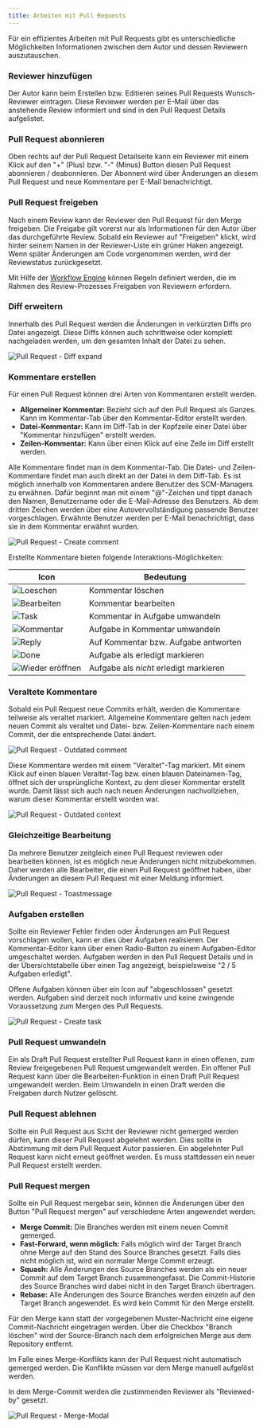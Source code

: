 ```yaml
---
title: Arbeiten mit Pull Requests
---
```

Für ein effizientes Arbeiten mit Pull Requests gibt es unterschiedliche Möglichkeiten Informationen zwischen dem Autor und dessen Reviewern auszutauschen.

### Reviewer hinzufügen
Der Autor kann beim Erstellen bzw. Editieren seines Pull Requests Wunsch-Reviewer eintragen. Diese Reviewer werden per E-Mail über das anstehende Review informiert und sind in den Pull Request Details aufgelistet. 

### Pull Request abonnieren
Oben rechts auf der Pull Request Detailseite kann ein Reviewer mit einem Klick auf den "+" (Plus) bzw. "-" (Minus) Button diesen Pull Request abonnieren / deabonnieren.  Der Abonnent wird über Änderungen an diesem Pull Request und neue Kommentare per E-Mail benachrichtigt.

### Pull Request freigeben
Nach einem Review kann der Reviewer den Pull Request für den Merge freigeben. Die Freigabe gilt vorerst nur als Informationen für den Autor über das durchgeführte Review. Sobald ein Reviewer auf "Freigeben" klickt, wird hinter seinem Namen in der Reviewer-Liste ein grüner Haken angezeigt.
Wenn später Änderungen am Code vorgenommen werden, wird der Reviewstatus zurückgesetzt.

Mit Hilfe der [Workflow Engine](../workflow_engine/) können Regeln definiert werden, die im Rahmen des Review-Prozesses Freigaben von Reviewern erfordern.

### Diff erweitern
Innerhalb des Pull Request werden die Änderungen in verkürzten Diffs pro Datei angezeigt. 
Diese Diffs können auch schrittweise oder komplett nachgeladen werden, um den gesamten Inhalt der Datei zu sehen.

![Pull Request - Diff expand](assets/diffExpand.png)

### Kommentare erstellen
Für einen Pull Request können drei Arten von Kommentaren erstellt werden. 

- **Allgemeiner Kommentar:** Bezieht sich auf den Pull Request als Ganzes. Kann im Kommentar-Tab über den Kommentar-Editor erstellt werden.
- **Datei-Kommentar:** Kann im Diff-Tab in der Kopfzeile einer Datei über "Kommentar hinzufügen" erstellt werden.
- **Zeilen-Kommentar:** Kann über einen Klick auf eine Zeile im Diff erstellt werden.

Alle Kommentare findet man in dem Kommentar-Tab. Die Datei- und Zeilen-Kommentare findet man auch direkt an der Datei in dem Diff-Tab. 
Es ist möglich innerhalb von Kommentaren andere Benutzer des SCM-Managers zu erwähnen. Dafür beginnt man mit einem "@"-Zeichen und tippt danach den Namen, Benutzername oder die E-Mail-Adresse des Benutzers. 
Ab dem dritten Zeichen werden über eine Autovervollständigung passende Benutzer vorgeschlagen. Erwähnte Benutzer werden per E-Mail benachrichtigt, dass sie in dem Kommentar erwähnt wurden. 

![Pull Request - Create comment](assets/createComment.png)

Erstellte Kommentare bieten folgende Interaktions-Möglichkeiten:

|Icon|Bedeutung|
|---|--------------------------------------------|
|![Loeschen](assets/icon-delete.png)|Kommentar löschen|
|![Bearbeiten](assets/icon-edit.png)|Kommentar bearbeiten|
|![Task](assets/icon-make-task.png)|Kommentar in Aufgabe umwandeln|
|![Kommentar](assets/icon-make-comment.png)|Aufgabe in Kommentar umwandeln|
|![Reply](assets/icon-reply.png)|Auf Kommentar bzw. Aufgabe antworten|
|![Done](assets/icon-done.png)|Aufgabe als erledigt markieren|
|![Wieder eröffnen](assets/icon-reopen.png)|Aufgabe als _nicht_ erledigt markieren|

### Veraltete Kommentare
Sobald ein Pull Request neue Commits erhält, werden die Kommentare teilweise als veraltet markiert. Allgemeine Kommentare gelten nach jedem neuen Commit als veraltet und Datei- bzw. Zeilen-Kommentare nach einem Commit, der die entsprechende Datei ändert.

![Pull Request - Outdated comment](assets/outdatedComment.png)

Diese Kommentare werden mit einem "Veraltet"-Tag markiert. Mit einem Klick auf einen blauen Veraltet-Tag bzw. einen blauen Dateinamen-Tag, öffnet sich der ursprüngliche Kontext, zu dem dieser Kommentar erstellt wurde. Damit lässt sich auch nach neuen Änderungen nachvollziehen, warum dieser Kommentar erstellt worden war.

![Pull Request - Outdated context](assets/outdatedContext.png)

### Gleichzeitige Bearbeitung
Da mehrere Benutzer zeitgleich einen Pull Request reviewen oder bearbeiten können, ist es möglich neue Änderungen nicht mitzubekommen. 
Daher werden alle Bearbeiter, die einen Pull Request geöffnet haben, über Änderungen an diesem Pull Request mit einer Meldung informiert.

![Pull Request - Toastmessage](assets/toastmessage.png)

### Aufgaben erstellen
Sollte ein Reviewer Fehler finden oder Änderungen am Pull Request vorschlagen wollen, kann er dies über Aufgaben realisieren. Der Kommentar-Editor kann über einen Radio-Button zu einem Aufgaben-Editor umgeschaltet werden. Aufgaben werden in den Pull Request Details und in der Übersichtstabelle über einen Tag angezeigt, beispielsweise "2 / 5 Aufgaben erledigt". 

Offene Aufgaben können über ein Icon auf "abgeschlossen" gesetzt werden. Aufgaben sind derzeit noch informativ und keine zwingende Voraussetzung zum Mergen des Pull Requests.

![Pull Request - Create task](assets/createTask.png)

### Pull Request umwandeln
Ein als Draft Pull Request erstellter Pull Request kann in einen offenen, zum Review freigegebenen Pull Request umgewandelt werden.
Ein offener Pull Request kann über die Bearbeiten-Funktion in einen Draft Pull Request umgewandelt werden. Beim Umwandeln in einen Draft werden die Freigaben durch Nutzer gelöscht.

### Pull Request ablehnen
Sollte ein Pull Request aus Sicht der Reviewer nicht gemerged werden dürfen, kann dieser Pull Request abgelehnt werden. Dies sollte in Abstimmung mit dem Pull Request Autor passieren. Ein abgelehnter Pull Request kann nicht erneut geöffnet werden. Es muss stattdessen ein neuer Pull Request erstellt werden.

### Pull Request mergen

Sollte ein Pull Request mergebar sein, können die Änderungen über den Button "Pull Request mergen" auf verschiedene Arten angewendet werden:

- **Merge Commit:** Die Branches werden mit einem neuen Commit gemerged.
- **Fast-Forward, wenn möglich:** Falls möglich wird der Target Branch ohne Merge auf den Stand des Source Branches gesetzt. Falls dies nicht möglich ist, wird ein normaler Merge Commit erzeugt.
- **Squash:** Alle Änderungen des Source Branches werden als ein neuer Commit auf dem Target Branch zusammengefasst. Die Commit-Historie des Source Branches wird dabei nicht in den Target Branch übertragen.
- **Rebase:** Alle Änderungen des Source Branches werden einzeln auf den Target Branch angewendet. Es wird kein Commit für den Merge erstellt. 

Für den Merge kann statt der vorgegebenen Muster-Nachricht eine eigene Commit-Nachricht eingetragen werden. Über die Checkbox "Branch löschen" wird der Source-Branch nach dem erfolgreichen Merge aus dem Repository entfernt.

Im Falle eines Merge-Konflikts kann der Pull Request nicht automatisch gemerged werden. Die Konflikte müssen vor dem Merge manuell aufgelöst werden.

In dem Merge-Commit werden die zustimmenden Reviewer als "Reviewed-by" gesetzt.

![Pull Request - Merge-Modal](assets/mergeModal.png)

